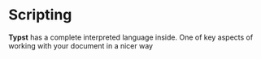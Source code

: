 # Scripting
**Typst** has a complete interpreted language inside. One of key aspects of working with your document in a nicer way
